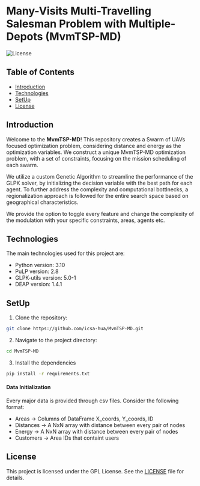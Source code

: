 # Many-Visits Multi-Travelling Salesman Problem with Multiple-Depots (MvmTSP-MD) 

![License](https://img.shields.io/badge/license-GPL-blue.svg)

## Table of Contents 
* [Introduction](#introduction)
* [Technologies](#technologies)
* [SetUp](#setup)
* [License](#license)

## Introduction

Welcome to the **MvmTSP-MD**! This repository creates a Swarm of UAVs focused 
optimization problem, considering distance and energy as the optimization variables. 
We construct a unique MvmTSP-MD optimization problem, with a set of constraints, 
focusing on the mission scheduling of each swarm. 

We utilize a custom Genetic Algorithm to streamline the performance of the GLPK 
solver, by initializing the decision variable with the best path for each agent. 
To further address the complexity and computational bottlnecks, a regionalization 
approach is followed for the entire search space based on geographical characteristics. 

We provide the option to toggle every feature and change the complexity of the modulation 
with your specific constraints, areas, agents etc. 

## Technologies

The main technologies used for this project are: 
* Python version: 3.10
* PuLP version: 2.8
* GLPK-utils version: 5.0-1
* DEAP version: 1.4.1
 
## SetUp
1. Clone the repository:
```sh
git clone https://github.com/icsa-hua/MvmTSP-MD.git
```
2. Navigate to the project directory:
```sh
cd MvmTSP-MD
```
3. Install the dependencies
```sh
pip install -r requirements.txt
```

#### Data Initialization
Every major data is provided through csv files. Consider the following format: 
* Areas -> Columns of DataFrame X_coords, Y_coords, ID
* Distances -> A NxN array with distance between every pair of nodes
* Energy -> A NxN array with distance between every pair of nodes
* Customers -> Area IDs that containt users 

## License 
This project is licensed under the GPL License. See the [LICENSE](LICENSE) file for details.
